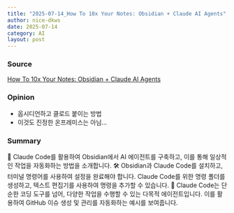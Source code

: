```yaml
---
title: "2025-07-14_How To 10x Your Notes: Obsidian + Claude AI Agents"
author: nice-dkws
date: 2025-07-14
category: AI
layout: post
---
```

### Source
[How To 10x Your Notes: Obsidian + Claude AI Agents](https://www.youtube.com/watch?v=d7Pb73dbcIM)

### Opinion
* 옵시디언하고 클로드 붙이는 방법
* 이것도 진정한 온프레미스는 아님...

### Summary
🚀 Claude Code를 활용하여 Obsidian에서 AI 에이전트를 구축하고, 이를 통해 일상적인 작업을 자동화하는 방법을 소개합니다.
 🛠️ Obsidian과 Claude Code를 설치하고, 터미널 명령어를 사용하여 설정을 완료해야 합니다. Claude Code를 위한 명령 폴더를 생성하고, 텍스트 편집기를 사용하여 명령을 추가할 수 있습니다.
 🤖 Claude Code는 단순한 코딩 도구를 넘어, 다양한 작업을 수행할 수 있는 다목적 에이전트입니다. 이를 활용하여 GitHub 이슈 생성 및 관리를 자동화하는 예시를 보여줍니다.